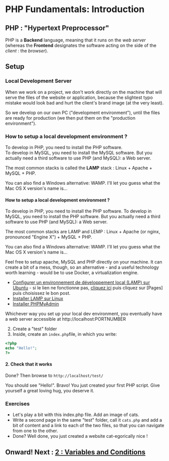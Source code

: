 # PHP Fundamentals: Introduction

## PHP : "Hypertext Preprocessor"

PHP is a  **Backend** language, meaning that it runs on the *web server* (whereas the **Frontend** designates the software acting on the side of the *client* : the *browser*).

## Setup

### Local Development Server

When we work on a project, we don't work directly on the machine that will serve the files of the website or application, because the slightest typo mistake would look bad and hurt the client's brand image (at the very least).

So we develop on our own PC ("development environment"), until the files are ready for production (we then put them on the "production environment").

### How to setup a local development environment ?

To develop in PHP, you need to install the PHP software.  
To develop in MySQL, you need to install the MySQL software.
But you actually need a third software to use PHP (and MySQL): a Web server.

The most common stacks is called the **LAMP** stack :  Linux + Apache + MySQL + PHP.

You can also find a Windows alternative: WAMP. I'll let you guess what the Mac OS X version's name is...

#### How to setup a local development environment ?

To develop in PHP, you need to install the PHP software.
To develop in MySQL, you need to install the PHP software. But you actually need a third software to use PHP (and MySQL): a Web server.

The most common stacks are LAMP and LEMP : Linux + Apache (or nginx, pronounced "Engine X") + MySQL + PHP.

You can also find a Windows alternative: WAMP. I'll let you guess what the Mac OS X version's name is...

Feel free to setup apache, MySQL and PHP directly on your machine. It can create a bit of a mess, though, so an alternative - and a useful technology worth learning - would be to use Docker, a virtualization engine.

- [Configurer un environnement de développement local (LAMP) sur Ubuntu](https://github.com/becodeorg/BeCode/wiki/Installer-LAMP-sur-Ubuntu) - si le lien ne fonctionne pas, [cliquez ici](https://github.com/becodeorg/BeCode/wiki) puis cliquez sur [Pages] puis choisissez le bon post.
- [Installer LAMP sur Linux](https://doc.ubuntu-fr.org/lamp)
- [Installer PHPMyAdmin](https://doc.ubuntu-fr.org/phpmyadmin)

Whichever way you set up your local dev environment, you eventually have a web server accessible at http://localhost:PORTNUMBER  

2. Create a "test" folder
3. Inside, create an `index.php`file, in which you write:  

```php
<?php
echo "Hello!";
?>
```

#### 2. Check that it works

Done? Then browse to `http://localhost/test/` 

You should see "Hello!". Bravo! You just created your first PHP script.
Give yourself a great loving hug, you deserve it.


### Exercises

- Let's play a bit with this index.php file. Add an image of cats.
- Write a second page in the same "test" folder, call it `cats.php` and add a bit of content and a link to each of the two files, so that you can navigate from one to the other.
- Done? Well done, you just created a website cat-egorically nice !

## Onward! Next : [2 : Variables and Conditions](./2-php-variables.md)


